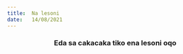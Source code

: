 ```yaml
---
title:  Na lesoni
date:   14/08/2021
---
```


### <center>Eda sa cakacaka tiko ena lesoni oqo</center>
